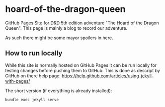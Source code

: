 # hoard-of-the-dragon-queen
GitHub Pages Site for D&D 5th edition adventure "The Hoard of the Dragon Queen".
This page is mainly a blog to record our adventure.

As such there might be some mayor spoilers in here.

## How to run locally
While this site is normally hosted on GitHub Pages it can be run locally for
testing changes before pushing them to GitHub.
This is done as descript by GitHub on there help page:
https://help.github.com/articles/using-jekyll-with-pages/

The short version (if everything is already installed):

    bundle exec jekyll serve
